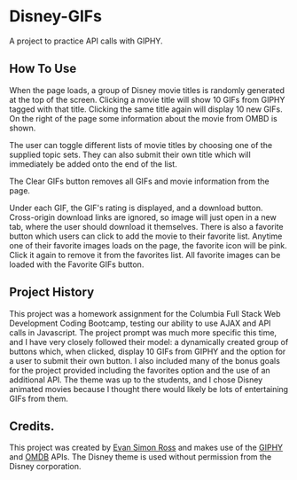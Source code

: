 # Disney-GIFs
A project to practice API calls with GIPHY. 

## How To Use
When the page loads, a group of Disney movie titles is randomly generated at the top of the screen. Clicking a movie title will show 10 GIFs from GIPHY tagged with that title. Clicking the same title again will display 10 new GIFs. On the right of the page some information about the movie from OMBD is shown. 

The user can toggle different lists of movie titles by choosing one of the supplied topic sets. They can also submit their own title which will immediately be added onto the end of the list. 

The Clear GIFs button removes all GIFs and movie information from the page. 

Under each GIF, the GIF's rating is displayed, and a download button. Cross-origin download links are ignored, so image will just open in a new tab, where the user should download it themselves. There is also a favorite button which users can click to add the movie to their favorite list. Anytime one of their favorite images loads on the page, the favorite icon will be pink. Click it again to remove it from the favorites list. All favorite images can be loaded with the Favorite GIFs button. 

## Project History
This project was a homework assignment for the Columbia Full Stack Web Development Coding Bootcamp, testing our ability to use AJAX and API calls in Javascript. The project prompt was much more specific this time, and I have very closely followed their model: a dynamically created group of buttons which, when clicked, display 10 GIFs from GIPHY and the option for a user to submit their own button. I also included many of the bonus goals for the project provided including the favorites option and the use of an additional API. The theme was up to the students, and I chose Disney animated movies because I thought there would likely be lots of entertaining GIFs from them. 

## Credits.
This project was created by [Evan Simon Ross](http://evansimonross.github.io) and makes use of the [GIPHY](https://giphy.com/) and [OMDB](http://www.omdbapi.com/) APIs. The Disney theme is used without permission from the Disney corporation.